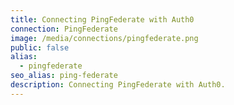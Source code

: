 ```yaml
---
title: Connecting PingFederate with Auth0
connection: PingFederate
image: /media/connections/pingfederate.png
public: false
alias:
  - pingfederate
seo_alias: ping-federate
description: Connecting PingFederate with Auth0.
---
```


